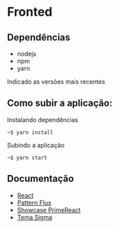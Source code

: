 # Fronted

## Dependências

- nodejs
- npm
- yarn

Indicado as versões mais recentes

## Como subir a aplicação:

Instalando dependências

```console
~$ yarn install
```

Subindo a aplicação

```console
~$ yarn start
```

## Documentação

- [React](https://pt-br.reactjs.org/docs/getting-started.html)
- [Pattern Flux](https://facebook.github.io/flux/docs/in-depth-overview/)
- [Showcase PrimeReact](https://www.primefaces.org/primereact/showcase/#/)
- [Tema Sigma](https://www.primefaces.org/sigma-react/#/)
